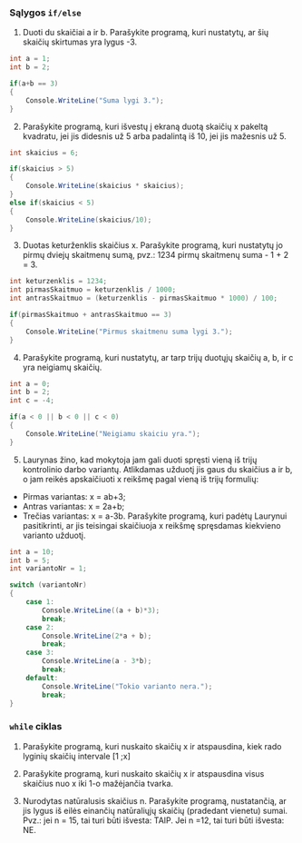 
### Sąlygos ```if/else```

1. Duoti du skaičiai a ir b. Parašykite programą, kuri nustatytų, ar šių skaičių skirtumas yra lygus -3.

```c#
int a = 1;
int b = 2;

if(a+b == 3)
{
    Console.WriteLine("Suma lygi 3.");
}
```

2. Parašykite programą, kuri išvestų į ekraną duotą skaičių x pakeltą kvadratu, jei jis didesnis už 5 arba padalintą iš 10, jei jis mažesnis už 5.

```c#
int skaicius = 6;

if(skaicius > 5)
{
    Console.WriteLine(skaicius * skaicius);
}
else if(skaicius < 5)
{
    Console.WriteLine(skaicius/10);
}
```

3. Duotas keturženklis skaičius x. Parašykite programą, kuri nustatytų jo pirmų dviejų skaitmenų sumą, pvz.: 1234 pirmų skaitmenų suma - 1 + 2 = 3.

```c#
int keturzenklis = 1234;
int pirmasSkaitmuo = keturzenklis / 1000;
int antrasSkaitmuo = (keturzenklis - pirmasSkaitmuo * 1000) / 100;

if(pirmasSkaitmuo + antrasSkaitmuo == 3)
{
    Console.WriteLine("Pirmus skaitmenu suma lygi 3.");
}
```

4. Parašykite programą, kuri nustatytų, ar tarp trijų duotųjų skaičių a, b, ir c yra neigiamų skaičių.

```c#
int a = 0;
int b = 2;
int c = -4;

if(a < 0 || b < 0 || c < 0)
{
    Console.WriteLine("Neigiamu skaiciu yra.");
}
```

5. Laurynas žino, kad mokytoja jam gali duoti spręsti vieną iš trijų kontrolinio darbo variantų. Atlikdamas užduotį jis gaus du skaičius a ir b, o jam reikės apskaičiuoti x reikšmę pagal vieną iš trijų formulių:
* Pirmas variantas: x = ab+3;
* Antras variantas: x = 2a+b;
* Trečias variantas: x = a-3b.
Parašykite programą, kuri padėtų Laurynui pasitikrinti, ar jis teisingai skaičiuoja x reikšmę spręsdamas kiekvieno varianto užduotį.

```c#
int a = 10;
int b = 5;
int variantoNr = 1;

switch (variantoNr)
{
    case 1:
        Console.WriteLine((a + b)*3);
        break;
    case 2: 
        Console.WriteLine(2*a + b);
        break;
    case 3: 
        Console.WriteLine(a - 3*b);
        break;
    default:
        Console.WriteLine("Tokio varianto nera.");
        break;
}
```

### ```while``` ciklas

1. Parašykite programą, kuri nuskaito skaičių x ir atspausdina, kiek rado lyginių skaičių intervale [1 ;x]



2. Parašykite programą, kuri nuskaito skaičių x ir atspausdina visus skaičius nuo x iki 1-o mažėjančia tvarka.


3. Nurodytas natūralusis skaičius n. Parašykite programą, nustatančią, ar jis lygus iš eilės einančių natūraliųjų skaičių (pradedant vienetu) sumai. Pvz.: jei n = 15, tai turi būti išvesta: TAIP. Jei n =12, tai turi būti išvesta: NE.



